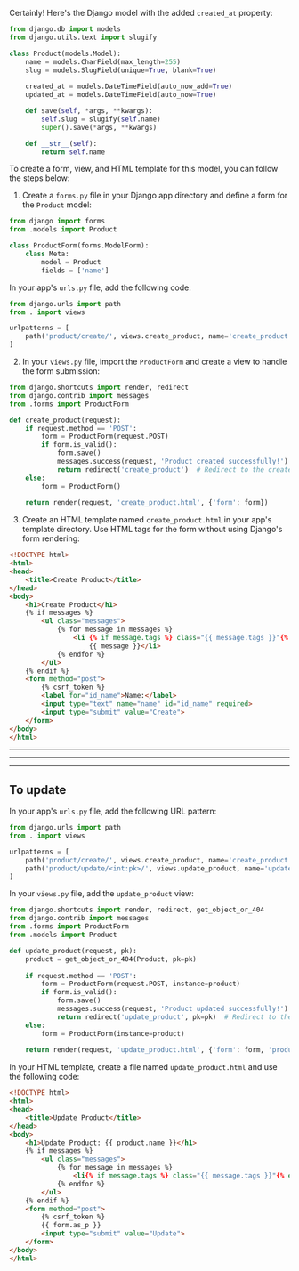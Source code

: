 Certainly! Here's the Django model with the added `created_at` property:

```python
from django.db import models
from django.utils.text import slugify

class Product(models.Model):
    name = models.CharField(max_length=255)
    slug = models.SlugField(unique=True, blank=True)
  
    created_at = models.DateTimeField(auto_now_add=True)
    updated_at = models.DateTimeField(auto_now=True)

    def save(self, *args, **kwargs):
        self.slug = slugify(self.name)
        super().save(*args, **kwargs)

    def __str__(self):
        return self.name
```

To create a form, view, and HTML template for this model, you can follow the steps below:

1. Create a `forms.py` file in your Django app directory and define a form for the `Product` model:

```python
from django import forms
from .models import Product

class ProductForm(forms.ModelForm):
    class Meta:
        model = Product
        fields = ['name']
```


In your app's `urls.py` file, add the following code:

```python
from django.urls import path
from . import views

urlpatterns = [
    path('product/create/', views.create_product, name='create_product'),
]
```


2. In your `views.py` file, import the `ProductForm` and create a view to handle the form submission:

```python
from django.shortcuts import render, redirect
from django.contrib import messages
from .forms import ProductForm

def create_product(request):
    if request.method == 'POST':
        form = ProductForm(request.POST)
        if form.is_valid():
            form.save()
            messages.success(request, 'Product created successfully!')
            return redirect('create_product')  # Redirect to the create product page
    else:
        form = ProductForm()
    
    return render(request, 'create_product.html', {'form': form})

```

3. Create an HTML template named `create_product.html` in your app's template directory. Use HTML tags for the form without using Django's form rendering:

```html
<!DOCTYPE html>
<html>
<head>
    <title>Create Product</title>
</head>
<body>
    <h1>Create Product</h1>
    {% if messages %}
        <ul class="messages">
            {% for message in messages %}
                <li {% if message.tags %} class="{{ message.tags }}"{% endif %}>
                    {{ message }}</li>
            {% endfor %}
        </ul>
    {% endif %}
    <form method="post">
        {% csrf_token %}
        <label for="id_name">Name:</label>
        <input type="text" name="name" id="id_name" required>
        <input type="submit" value="Create">
    </form>
</body>
</html>

```






---
---
---
## To update 





In your app's `urls.py` file, add the following URL pattern:

```python
from django.urls import path
from . import views

urlpatterns = [
    path('product/create/', views.create_product, name='create_product'),
    path('product/update/<int:pk>/', views.update_product, name='update_product'),
]
```



In your `views.py` file, add the `update_product` view:

```python
from django.shortcuts import render, redirect, get_object_or_404
from django.contrib import messages
from .forms import ProductForm
from .models import Product

def update_product(request, pk):
    product = get_object_or_404(Product, pk=pk)
    
    if request.method == 'POST':
        form = ProductForm(request.POST, instance=product)
        if form.is_valid():
            form.save()
            messages.success(request, 'Product updated successfully!')
            return redirect('update_product', pk=pk)  # Redirect to the same update product page
    else:
        form = ProductForm(instance=product)
    
    return render(request, 'update_product.html', {'form': form, 'product': product})
```



In your HTML template, create a file named `update_product.html` and use the following code:

```html
<!DOCTYPE html>
<html>
<head>
    <title>Update Product</title>
</head>
<body>
    <h1>Update Product: {{ product.name }}</h1>
    {% if messages %}
        <ul class="messages">
            {% for message in messages %}
                <li{% if message.tags %} class="{{ message.tags }}"{% endif %}>{{ message }}</li>
            {% endfor %}
        </ul>
    {% endif %}
    <form method="post">
        {% csrf_token %}
        {{ form.as_p }}
        <input type="submit" value="Update">
    </form>
</body>
</html>
```

